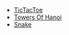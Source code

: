 * [TicTacToe](https://github.com/appacademy/ttt.js)
* [Towers Of Hanoi](https://github.com/appacademy/hanoi.js)
* [Snake](https://github.com/appacademy/snake.js)
